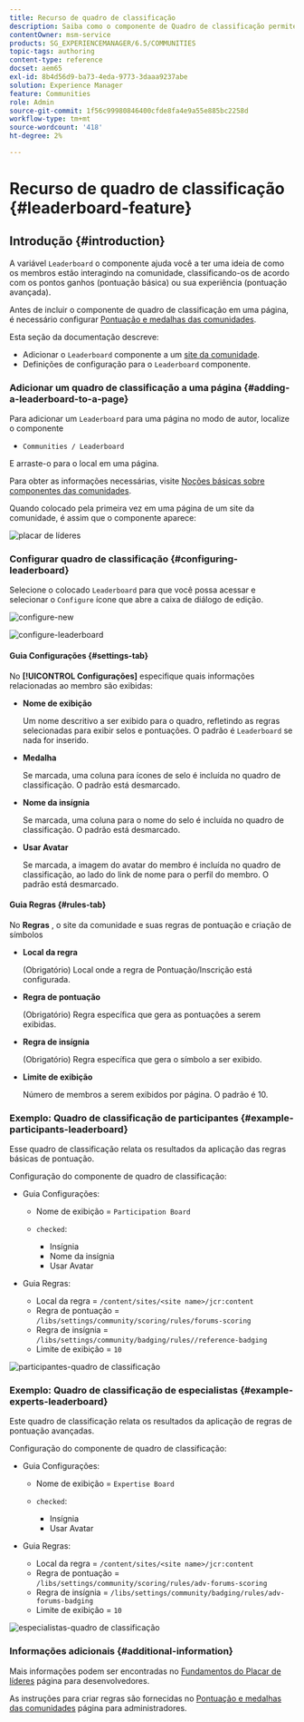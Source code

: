 ```yaml
---
title: Recurso de quadro de classificação
description: Saiba como o componente de Quadro de classificação permite ver como os membros interagem na comunidade, classificando os membros com base em pontos ganhos e experiência.
contentOwner: msm-service
products: SG_EXPERIENCEMANAGER/6.5/COMMUNITIES
topic-tags: authoring
content-type: reference
docset: aem65
exl-id: 8b4d56d9-ba73-4eda-9773-3daaa9237abe
solution: Experience Manager
feature: Communities
role: Admin
source-git-commit: 1f56c99980846400cfde8fa4e9a55e885bc2258d
workflow-type: tm+mt
source-wordcount: '418'
ht-degree: 2%

---
```


# Recurso de quadro de classificação {#leaderboard-feature}

## Introdução {#introduction}

A variável `Leaderboard` o componente ajuda você a ter uma ideia de como os membros estão interagindo na comunidade, classificando-os de acordo com os pontos ganhos (pontuação básica) ou sua experiência (pontuação avançada).

Antes de incluir o componente de quadro de classificação em uma página, é necessário configurar [Pontuação e medalhas das comunidades](/help/communities/implementing-scoring.md).

Esta seção da documentação descreve:

* Adicionar o `Leaderboard` componente a um [site da comunidade](/help/communities/overview.md#community-sites).
* Definições de configuração para o `Leaderboard` componente.

### Adicionar um quadro de classificação a uma página {#adding-a-leaderboard-to-a-page}

Para adicionar um `Leaderboard` para uma página no modo de autor, localize o componente

* `Communities / Leaderboard`

E arraste-o para o local em uma página.

Para obter as informações necessárias, visite [Noções básicas sobre componentes das comunidades](/help/communities/basics.md).

Quando colocado pela primeira vez em uma página de um site da comunidade, é assim que o componente aparece:

![placar de líderes](assets/leaderboard.png)

### Configurar quadro de classificação {#configuring-leaderboard}

Selecione o colocado `Leaderboard` para que você possa acessar e selecionar o `Configure` ícone que abre a caixa de diálogo de edição.

![configure-new](assets/configure-new.png)

![configure-leaderboard](assets/configure-leaderboard.png)

#### Guia Configurações {#settings-tab}

No **[!UICONTROL Configurações]** especifique quais informações relacionadas ao membro são exibidas:

* **Nome de exibição**

  Um nome descritivo a ser exibido para o quadro, refletindo as regras selecionadas para exibir selos e pontuações.
O padrão é `Leaderboard` se nada for inserido.

* **Medalha**

  Se marcada, uma coluna para ícones de selo é incluída no quadro de classificação.
O padrão está desmarcado.

* **Nome da insígnia**

  Se marcada, uma coluna para o nome do selo é incluída no quadro de classificação.
O padrão está desmarcado.

* **Usar Avatar**

  Se marcada, a imagem do avatar do membro é incluída no quadro de classificação, ao lado do link de nome para o perfil do membro.
O padrão está desmarcado.

#### Guia Regras {#rules-tab}

No **Regras** , o site da comunidade e suas regras de pontuação e criação de símbolos

* **Local da regra**

  (Obrigatório) Local onde a regra de Pontuação/Inscrição está configurada.

* **Regra de pontuação**

  (Obrigatório) Regra específica que gera as pontuações a serem exibidas.

* **Regra de insígnia**

  (Obrigatório) Regra específica que gera o símbolo a ser exibido.

* **Limite de exibição**

  Número de membros a serem exibidos por página. O padrão é 10.

### Exemplo: Quadro de classificação de participantes {#example-participants-leaderboard}

Esse quadro de classificação relata os resultados da aplicação das regras básicas de pontuação.

Configuração do componente de quadro de classificação:

* Guia Configurações:

   * Nome de exibição = `Participation Board`
   * `checked`:

      * Insígnia
      * Nome da insígnia
      * Usar Avatar

* Guia Regras:

   * Local da regra = `/content/sites/<site name>/jcr:content`
   * Regra de pontuação = `/libs/settings/community/scoring/rules/forums-scoring`
   * Regra de insígnia = `/libs/settings/community/badging/rules//reference-badging`
   * Limite de exibição = `10`

![participantes-quadro de classificação](assets/participants-leaderboard.png)

### Exemplo: Quadro de classificação de especialistas {#example-experts-leaderboard}

Este quadro de classificação relata os resultados da aplicação de regras de pontuação avançadas.

Configuração do componente de quadro de classificação:

* Guia Configurações:

   * Nome de exibição = `Expertise Board`
   * `checked`:

      * Insígnia
      * Usar Avatar

* Guia Regras:

   * Local da regra = `/content/sites/<site name>/jcr:content`
   * Regra de pontuação = `/libs/settings/community/scoring/rules/adv-forums-scoring`
   * Regra de insígnia = `/libs/settings/community/badging/rules/adv-forums-badging`
   * Limite de exibição = `10`

![especialistas-quadro de classificação](assets/experts-leaderboard.png)

### Informações adicionais {#additional-information}

Mais informações podem ser encontradas no [Fundamentos do Placar de líderes](/help/communities/leaderboard.md) página para desenvolvedores.

As instruções para criar regras são fornecidas no [Pontuação e medalhas das comunidades](/help/communities/implementing-scoring.md) página para administradores.

